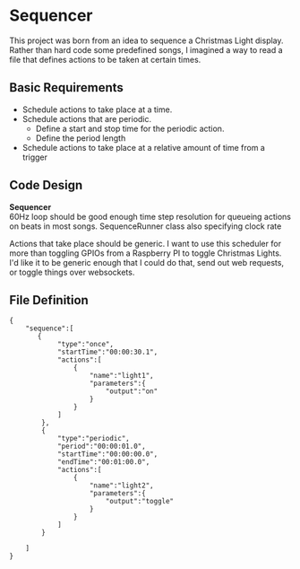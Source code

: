 # Sequencer
This project was born from an idea to sequence a Christmas Light display. Rather than hard code some predefined songs, I imagined a way to read a file that defines actions to be taken at certain times.

## Basic Requirements
- Schedule actions to take place at a time.
- Schedule actions that are periodic.
  - Define a start and stop time for the periodic action.
  - Define the period length
- Schedule actions to take place at a relative amount of time from a trigger

## Code Design
**Sequencer**  
60Hz loop should be good enough time step resolution for queueing actions on beats in most songs.
SequenceRunner class also specifying clock rate

Actions that take place should be generic. I want to use this scheduler for more than toggling GPIOs from a Raspberry PI to toggle Christmas Lights. I'd like it to be generic enough that I could do that, send out web requests, or toggle things over websockets.




## File Definition
~~~
{
    "sequence":[
       {
            "type":"once",
            "startTime":"00:00:30.1",
            "actions":[
                {
                    "name":"light1",
                    "parameters":{
                        "output":"on"
                    }
                }
            ]
        },
        {
            "type":"periodic",
            "period":"00:00:01.0",
            "startTime":"00:00:00.0",
            "endTime":"00:01:00.0",
            "actions":[
                {
                    "name":"light2",
                    "parameters":{
                        "output":"toggle"
                    }
                }
            ]
        }

    ]
}
~~~
